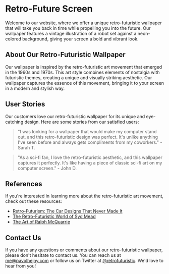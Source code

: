 <!--font:Barlow Condensed-->

# Retro-Future Screen

Welcome to our website, where we offer a unique retro-futuristic wallpaper that will take you back in time while propelling you into the future. Our wallpaper features a vintage illustration of a robot set against a neon-colored background, giving your screen a bold and vibrant look.

## About Our Retro-Futuristic Wallpaper

Our wallpaper is inspired by the retro-futuristic art movement that emerged in the 1960s and 1970s. This art style combines elements of nostalgia with futuristic themes, creating a unique and visually striking aesthetic. Our wallpaper captures the essence of this movement, bringing it to your screen in a modern and stylish way.

## User Stories

Our customers love our retro-futuristic wallpaper for its unique and eye-catching design. Here are some stories from our satisfied users:

> "I was looking for a wallpaper that would make my computer stand out, and this retro-futuristic design was perfect. It's unlike anything I've seen before and always gets compliments from my coworkers." - Sarah T.

> "As a sci-fi fan, I love the retro-futuristic aesthetic, and this wallpaper captures it perfectly. It's like having a piece of classic sci-fi art on my computer screen." - John D.

## References

If you're interested in learning more about the retro-futuristic art movement, check out these resources:

-   [Retro-Futurism: The Car Designs That Never Made It](#)
-   [The Retro-Futuristic World of Syd Mead](#)
-   [The Art of Ralph McQuarrie](#)

## Contact Us

If you have any questions or comments about our retro-futuristic wallpaper, please don't hesitate to contact us. You can reach us at me@pavolhejny.com or follow us on Twitter at [@retrofuturistic](#). We'd love to hear from you!

<!--

Write me content for website with wallpaper which alt text is:

"A retro-futuristic wallpaper featuring a vintage illustration of a robot, set against a neon-colored background."

The name/title of the page should not be 1:1 copy of the alt text but rather a real content of the website which is using this wallpaper.

- Use markdown format
- Start with heading
- Heading should be short and concise
- The content should look like a real website
- The website should not be about the wallpaper, wallpaper is just a related background
- Heading should be contain work "wallpaper" or "background"
- Include real sections like references, contact, user stories, etc. use things relevant to the page purpose.
- Feel free to use structure like headings, bullets, numbering, blockquotes, paragraphs, horizontal lines, etc.
- You can use formatting like bold or _italic_
- You can include UTF-8 emojis
- Links should be only #hash anchors (and you can refer to the document itself)
- Do not include images


---


# Retro-Futuristic Background: Bringing the Future to Your Screen

Welcome to our website, where we offer a unique retro-futuristic wallpaper that will take you back in time while propelling you into the future. Our wallpaper features a vintage illustration of a robot set against a neon-colored background, giving your screen a bold and vibrant look.

## About Our Retro-Futuristic Wallpaper

Our wallpaper is inspired by the retro-futuristic art movement that emerged in the 1960s and 1970s. This art style combines elements of nostalgia with futuristic themes, creating a unique and visually striking aesthetic. Our wallpaper captures the essence of this movement, bringing it to your screen in a modern and stylish way.

## User Stories

Our customers love our retro-futuristic wallpaper for its unique and eye-catching design. Here are some stories from our satisfied users:

> "I was looking for a wallpaper that would make my computer stand out, and this retro-futuristic design was perfect. It's unlike anything I've seen before and always gets compliments from my coworkers." - Sarah T.

> "As a sci-fi fan, I love the retro-futuristic aesthetic, and this wallpaper captures it perfectly. It's like having a piece of classic sci-fi art on my computer screen." - John D.

## References

If you're interested in learning more about the retro-futuristic art movement, check out these resources:

- [Retro-Futurism: The Car Designs That Never Made It](#)
- [The Retro-Futuristic World of Syd Mead](#)
- [The Art of Ralph McQuarrie](#)

## Contact Us

If you have any questions or comments about our retro-futuristic wallpaper, please don't hesitate to contact us. You can reach us at me@pavolhejny.com or follow us on Twitter at [@retrofuturistic](#). We'd love to hear from you!

-->
